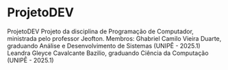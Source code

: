 # ProjetoDEV
ProjetoDEV Projeto da disciplina de Programação de Computador, ministrada pelo professor Jeofton.  Membros:  Ghabriel Camilo Vieira Duarte, graduando Análise e Desenvolvimento de Sistemas (UNIPÊ - 2025.1)  Leandra Gleyce Cavalcante Bazilio, graduando Ciência da Computação (UNIPÊ - 2025.1)

